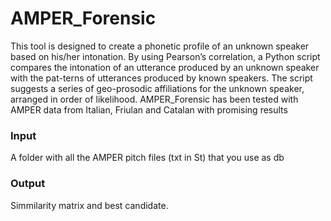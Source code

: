 # AMPER_Forensic
This tool is designed to create a phonetic profile of an unknown speaker based on his/her intonation. By using Pearson’s correlation, a Python script compares the intonation of an utterance produced by an unknown speaker with the pat-terns of utterances produced by known speakers. The script suggests a series of geo-prosodic affiliations for the unknown speaker, arranged in order of likelihood. AMPER_Forensic has been tested with AMPER data from Italian, Friulan and Catalan with promising results

### Input
A folder with all the AMPER pitch files (txt in St) that you use as db

### Output 
Simmilarity matrix and best candidate.
